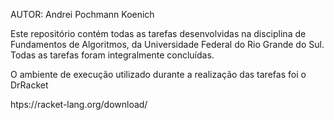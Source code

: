 AUTOR: Andrei Pochmann Koenich

Este repositório contém todas as tarefas desenvolvidas na disciplina de Fundamentos de Algoritmos, da Universidade Federal do Rio Grande do Sul.
Todas as tarefas foram integralmente concluídas.

O ambiente de execução utilizado durante a realização das tarefas foi o DrRacket

htps://racket-lang.org/download/
